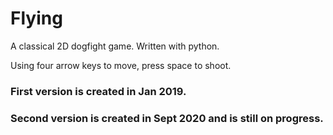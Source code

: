 # Flying
A classical 2D dogfight game. Written with python.

Using four arrow keys to move, press space to shoot.

### **First version is created in Jan 2019.**
### **Second version is created in Sept 2020 and is still on progress.**

